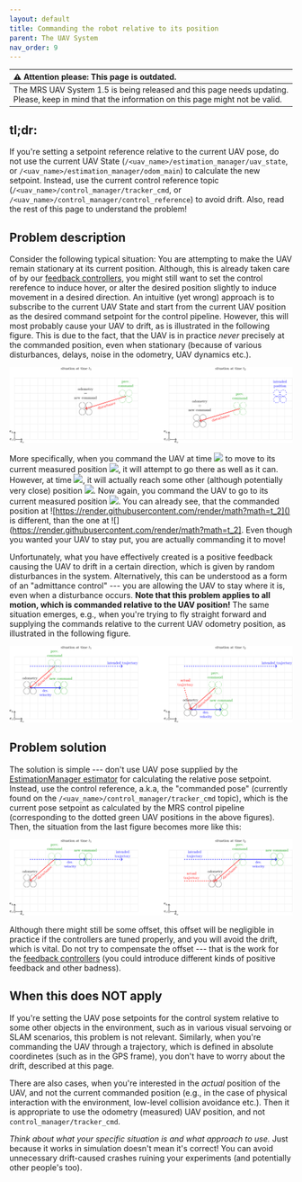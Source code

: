 ```yaml
---
layout: default
title: Commanding the robot relative to its position
parent: The UAV System
nav_order: 9
---
```


| :warning: **Attention please: This page is outdated.**                                                                                            |
| :---                                                                                                                                              |
| The MRS UAV System 1.5 is being released and this page needs updating. Please, keep in mind that the information on this page might not be valid. |

## tl;dr:

If you're setting a setpoint reference relative to the current UAV pose, do not use the current UAV State (`/<uav_name>/estimation_manager/uav_state`, or `/<uav_name>/estimation_manager/odom_main`) to calculate the new setpoint.
Instead, use the current control reference topic (`/<uav_name>/control_manager/tracker_cmd`, or `/<uav_name>/control_manager/control_reference`) to avoid drift.
Also, read the rest of this page to understand the problem!

## Problem description

Consider the following typical situation: You are attempting to make the UAV remain stationary at its current position.
Although, this is already taken care of by our [feedback controllers](https://github.com/ctu-mrs/mrs_uav_controllers), you might still want to set the control rerefence to induce hover, or alter the desired position slightly to induce movement in a desired direction.
An intuitive (yet wrong) approach is to subscribe to the current UAV State and start from the current UAV position as the desired command setpoint for the control pipeline.
However, this will most probably cause your UAV to drift, as is illustrated in the following figure.
This is due to the fact, that the UAV is in practice *never* precisely at the commanded position, even when stationary (because of various disturbances, delays, noise in the odometry, UAV dynamics etc.).

![uav_stationary_drift](fig/relative_commands_drift1.svg)

More specifically, when you command the UAV at time ![](https://render.githubusercontent.com/render/math?math=t_1) to move to its current measured position ![](https://render.githubusercontent.com/render/math?math=\mathbf{x}_c\left(t_1\right)%20=%20\mathbf{x}_m\left(t_1\right)), it will attempt to go there as well as it can.
However, at time ![](https://render.githubusercontent.com/render/math?math=t_2), it will actually reach some other (although potentially very close) position ![](https://render.githubusercontent.com/render/math?math=\mathbf{x}_m\left(t_2\right)%20\neq%20\mathbf{x}_c\left(t_1\right)).
Now again, you command the UAV to go to its current measured position ![](https://render.githubusercontent.com/render/math?math=\mathbf{x}_c\left(t_2\right)%20=%20\mathbf{x}_m\left(t_2\right)).
You can already see, that the commanded position at ![https://render.githubusercontent.com/render/math?math=t_2]() is different, than the one at ![](https://render.githubusercontent.com/render/math?math=t_2].
Even though you wanted your UAV to stay put, you are actually commanding it to move!

Unfortunately, what you have effectively created is a positive feedback causing the UAV to drift in a certain direction, which is given by random disturbances in the system.
Alternatively, this can be understood as a form of an "admittance control" --- you are allowing the UAV to stay where it is, even when a disturbance occurs.
**Note that this problem applies to all motion, which is commanded relative to the UAV position!**
The same situation emerges, e.g., when you're trying to fly straight forward and supplying the commands relative to the current UAV odometry position, as illustrated in the following figure.

![uav_moving_drift](fig/relative_commands_drift2.svg)

## Problem solution

The solution is simple --- don't use UAV pose supplied by the [EstimationManager estimator](https://github.com/ctu-mrs/mrs_uav_managers/tree/master#EstimationManager) for calculating the relative pose setpoint.
Instead, use the control reference, a.k.a, the "commanded pose" (currently found on the `/<uav_name>/control_manager/tracker_cmd` topic), which is the current pose setpoint as calculated by the MRS control pipeline (corresponding to the dotted green UAV positions in the above figures).
Then, the situation from the last figure becomes more like this:

![uav_moving_nodrift](fig/relative_commands_nodrift.svg)

Although there might still be some offset, this offset will be negligible in practice if the controllers are tuned properly, and you will avoid the drift, which is vital.
Do not try to compensate the offset --- that is the work for the [feedback controllers](https://github.com/ctu-mrs/mrs_uav_controllers) (you could introduce different kinds of positive feedback and other badness).

## When this does NOT apply

If you're setting the UAV pose setpoints for the control system relative to some other objects in the environment, such as in various visual servoing or SLAM scenarios, this problem is not relevant.
Similarly, when you're commanding the UAV through a trajectory, which is defined in absolute coordinetes (such as in the GPS frame), you don't have to worry about the drift, described at this page.

There are also cases, when you're interested in the *actual* position of the UAV, and not the current commanded position (e.g., in the case of physical interaction with the environment, low-level collision avoidance etc.).
Then it is appropriate to use the odometry (measured) UAV position, and not `control_manager/tracker_cmd`.

*Think about what your specific situation is and what approach to use.*
Just because it works in simulation doesn't mean it's correct!
You can avoid unnecessary drift-caused crashes ruining your experiments (and potentially other people's too).

